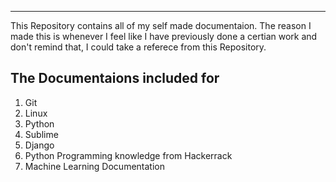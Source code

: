 -------------------------------------------------------------------------------
This Repository contains all of my self made documentaion. The reason I made 
this is whenever I feel like I have previously done a certian work and don't 
remind that, I could take a referece from this Repository.

The Documentaions included for 
------------------------------
1. Git
2. Linux
3. Python
4. Sublime
5. Django
6. Python Programming knowledge from Hackerrack
7. Machine Learning Documentation